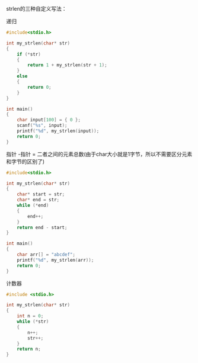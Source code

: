 strlen的三种自定义写法：

递归

~~~c
#include<stdio.h>

int my_strlen(char* str)
{
	if (*str)
	{
		return 1 + my_strlen(str + 1);
	}
	else
	{
		return 0;
	}
}

int main()
{
	char input[100] = { 0 };
	scanf("%s", input);
	printf("%d", my_strlen(input));
	return 0;
}

~~~



指针 -指针 = 二者之间的元素总数(由于char大小就是1字节，所以不需要区分元素和字节的区别了)

~~~c
#include<stdio.h>

int my_strlen(char* str)
{
	char* start = str;
	char* end = str;
	while (*end)
	{
		end++;
	}
	return end - start;
}

int main()
{
	char arr[] = "abcdef";
	printf("%d", my_strlen(arr));
	return 0;
}
~~~



计数器

~~~c
#include <stdio.h>

int my_strlen(char* str)
{
    int n = 0;
    while (*str)
    {
        n++;
        str++;
    }
    return n;
}
~~~


